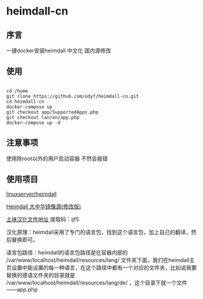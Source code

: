 # heimdall-cn
## 序言
一键docker安装heimdall
中文化
国内源修改
## 使用
```

cd /home
git clone https://github.com/odyf/heimdall-cn.git
cd heimdall-cn
docker-compose up
git checkout app/SupportedApps.php
git checkout lan/en/app.php
docker-compose up -d
```

## 注意事项

使用除root以外的用户启动容器 不然会报错





## 使用项目

[linuxserver/heimdall](linuxserver/heimdall)

[Heimdall 大中华镜像源(修改版)](https://gitee.com/sKai-Zhang/Heimdall-List/tree/master)

[土味汉化文件地址](https://pan.baidu.com/s/1OQwK8oY3Q7ZmW4r4eQ-QiQ) 提取码：ijf5



汉化原理：heimdall采用了专门的语言包，找到这个语言包，加上自己的翻译，然后替换即可。

语言包路径：heimdall的语言包路径是在容器内部的 /var/www/localhost/heimdall/resources/lang/ 文件夹下面，我们在heimdall主页设置中能设置的每一种语言，在这个路径中都有一个对应的文件夹，比如说我要替换的德语文件夹的目录就是 /var/www/localhost/heimdall/resources/lang/de/ ，这个目录下就一个文件——app.php